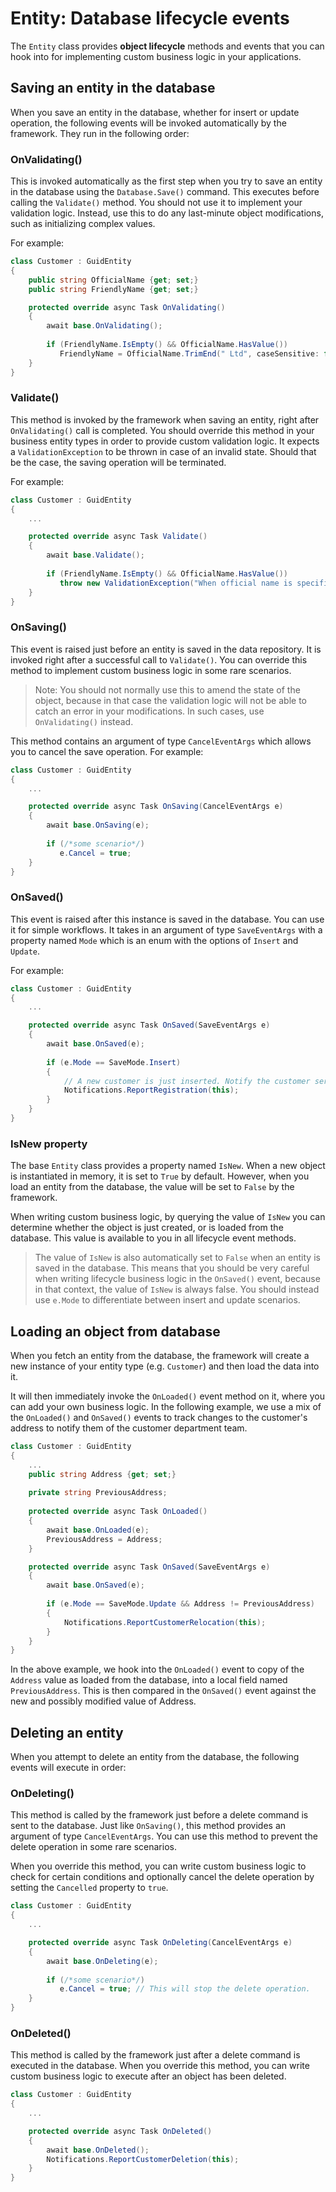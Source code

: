 # Entity: Database lifecycle events
The `Entity` class provides **object lifecycle** methods and events that you can hook into for implementing custom business logic in your applications.

## Saving an entity in the database
When you save an entity in the database, whether for insert or update operation, the following events will be invoked automatically by the framework. They run in the following order:

### OnValidating()
This is invoked automatically as the first step when you try to save an entity in the database using the `Database.Save()` command. This executes before calling the `Validate()` method. You should not use it to implement your validation logic. Instead, use this to do any last-minute object modifications, such as initializing complex values.

For example:
```csharp
class Customer : GuidEntity
{
    public string OfficialName {get; set;}
    public string FriendlyName {get; set;}

    protected override async Task OnValidating()
    {
        await base.OnValidating();
        
        if (FriendlyName.IsEmpty() && OfficialName.HasValue())
           FriendlyName = OfficialName.TrimEnd(" Ltd", caseSensitive: false);
    }
}
```
        
### Validate()
This method is invoked by the framework when saving an entity, right after `OnValidating()` call is completed.
You should override this method in your business entity types in order to provide custom validation logic.
It expects a `ValidationException` to be thrown in case of an invalid state. Should that be the case, the saving operation will be terminated.

For example:
```csharp
class Customer : GuidEntity
{
    ...

    protected override async Task Validate()
    {
        await base.Validate();
        
        if (FriendlyName.IsEmpty() && OfficialName.HasValue())
           throw new ValidationException("When official name is specified, friendly name must also be specified.");
    }
}
```

### OnSaving()
This event is raised just before an entity is saved in the data repository. It is invoked right after a successful call to `Validate()`.
You can override this method to implement custom business logic in some rare scenarios. 

> Note: You should not normally use this to amend the state of the object, because in that case the validation logic will not be able to catch an error in your modifications. In such cases, use `OnValidating()` instead.

This method contains an argument of type `CancelEventArgs` which allows you to cancel the save operation. For example:
```csharp
class Customer : GuidEntity
{
    ...

    protected override async Task OnSaving(CancelEventArgs e)
    {
        await base.OnSaving(e);
        
        if (/*some scenario*/)
           e.Cancel = true;
    }
}
```

### OnSaved()
This event is raised after this instance is saved in the database. You can use it for simple workflows. 
It takes in an argument of type `SaveEventArgs` with a property named `Mode` which is an enum with the options of `Insert` and `Update`.

For example:
```csharp
class Customer : GuidEntity
{
    ...

    protected override async Task OnSaved(SaveEventArgs e)
    {
        await base.OnSaved(e);
        
        if (e.Mode == SaveMode.Insert)
        {
            // A new customer is just inserted. Notify the customer service team:
            Notifications.ReportRegistration(this);
        }
    }
}
```
### IsNew property
The base `Entity` class provides a property named `IsNew`. When a new object is instantiated in memory, it is set to `True` by default. 
However, when you load an entity from the database, the value will be set to `False` by the framework.

When writing custom business logic, by querying the value of `IsNew` you can determine whether the object is just created, or is loaded from the database. This value is available to you in all lifecycle event methods.

> The value of `IsNew` is also automatically set to `False` when an entity is saved in the database. This means that you should be very careful when writing lifecycle business logic in the `OnSaved()` event, because in that context, the value of `IsNew` is always false. You should instead use `e.Mode` to differentiate between insert and update scenarios.

## Loading an object from database
When you fetch an entity from the database, the framework will create a new instance of your entity type (e.g. `Customer`) and then load the data into it.

It will then immediately invoke the `OnLoaded()` event method on it, where you can add your own business logic.
In the following example, we use a mix of the `OnLoaded()` and `OnSaved()` events to track changes to the customer's address to notify them of the customer department team.

```csharp
class Customer : GuidEntity
{
    ...
    public string Address {get; set;}
    
    private string PreviousAddress;
    
    protected override async Task OnLoaded()
    {
        await base.OnLoaded(e);
        PreviousAddress = Address;
    }

    protected override async Task OnSaved(SaveEventArgs e)
    {
        await base.OnSaved(e);
        
        if (e.Mode == SaveMode.Update && Address != PreviousAddress)
        {
            Notifications.ReportCustomerRelocation(this);
        }
    }
}
```
In the above example, we hook into the `OnLoaded()` event to copy of the `Address` value as loaded from the database, into a local field named `PreviousAddress`. This is then compared in the `OnSaved()` event against the new and possibly modified value of Address.

## Deleting an entity
When you attempt to delete an entity from the database, the following events will execute in order:

### OnDeleting()
This method is called by the framework just before a delete command is sent to the database. Just like `OnSaving()`, this method provides an argument of type `CancelEventArgs`. You can use this method to prevent the delete operation in some rare scenarios.

When you override this method, you can write custom business logic to check for certain conditions and optionally cancel the delete operation by setting the `Cancelled` property to `true`.

```csharp
class Customer : GuidEntity
{
    ...

    protected override async Task OnDeleting(CancelEventArgs e)
    {
        await base.OnDeleting(e);
        
        if (/*some scenario*/)
           e.Cancel = true; // This will stop the delete operation.
    }
}
```

### OnDeleted()
This method is called by the framework just after a delete command is executed in the database. When you override this method, you can write custom business logic to execute after an object has been deleted.

```csharp
class Customer : GuidEntity
{
    ...

    protected override async Task OnDeleted()
    {
        await base.OnDeleted();        
        Notifications.ReportCustomerDeletion(this);
    }
}
```

